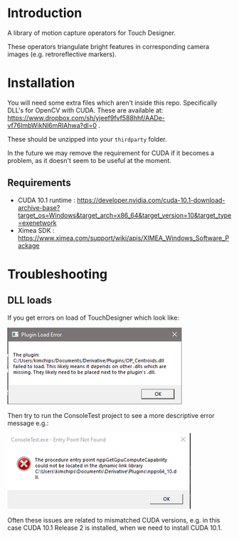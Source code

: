 # Introduction

A library of motion capture operators for Touch Designer.

These operators triangulate bright features in corresponding camera images (e.g. retroreflective markers).

# Installation

You will need some extra files which aren't inside this repo. Specifically DLL's for OpenCV with CUDA. These are available at: https://www.dropbox.com/sh/yjeef9fvf588hhf/AADe-vf76ImbWikNl6mRIAhwa?dl=0 .

These should be unzipped into your `thirdparty` folder.

In the future we may remove the requirement for CUDA if it becomes a problem, as it doesn't seem to be useful at the moment.

## Requirements

* CUDA 10.1 runtime : https://developer.nvidia.com/cuda-10.1-download-archive-base?target_os=Windows&target_arch=x86_64&target_version=10&target_type=exenetwork
* Ximea SDK : https://www.ximea.com/support/wiki/apis/XIMEA_Windows_Software_Package

# Troubleshooting

## DLL loads

If you get errors on load of TouchDesigner which look like:

![Touch Designer DLL load error](.github/td_dll_load_error.png)

Then try to run the ConsoleTest project to see a more descriptive error message e.g.:

![ConsoleTest DLL load error](.github/consoletest.png)

Often these issues are related to mismatched CUDA versions, e.g. in this case CUDA 10.1 Release 2 is installed, when we need to install CUDA 10.1.